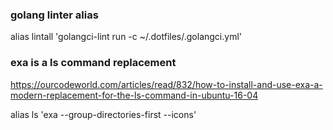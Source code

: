 ### golang linter alias

alias lintall 'golangci-lint run -c ~/.dotfiles/.golangci.yml'

### exa is a ls command replacement
<https://ourcodeworld.com/articles/read/832/how-to-install-and-use-exa-a-modern-replacement-for-the-ls-command-in-ubuntu-16-04>

alias ls 'exa --group-directories-first --icons'
